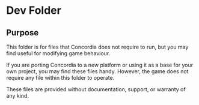 Dev Folder
=========

## Purpose
This folder is for files that Concordia does not require to run, but you may find useful for modifying game behaviour. 

If you are porting Concordia to a new platform or using it as a base for your own project, you may find these files handy. However, the game does not require any file within this folder to operate.

These files are provided without documentation, support, or warranty of any kind.